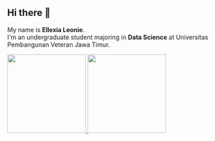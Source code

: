 ## Hi there 👋
My name is **Ellexia Leonie**.\
I'm an undergraduate student majoring in **Data Science** at Universitas Pembangunan Veteran Jawa Timur.

<p align="left">
<a href="https://github.com/EllexiaLeonie">
  <img height="180em" src="https://github-readme-stats-eight-theta.vercel.app/api?username=EllexiaLeonie&show_icons=true&theme=algolia&include_all_commits=true&count_private=true"/>
  <img height="180em" src="https://github-readme-stats-eight-theta.vercel.app/api/top-langs/?username=EllexiaLeonie&layout=compact&langs_count=8&theme=algolia"/>
</a>
</p>
